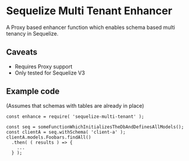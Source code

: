# Sequelize Multi Tenant Enhancer

A Proxy based enhancer function which enables schema based multi tenancy in Sequelize.

## Caveats

* Requires Proxy support
* Only tested for Sequelize V3

## Example code

(Assumes that schemas with tables are already in place)

```
const enhance = require( 'sequelize-multi-tenant' );

const seq = someFunctionWhichInitializesTheDbAndDefinesAllModels();
const clientA = seq.withSchema( 'client-a' );
clientA.models.Foobars.findAll()
  .then( ( results ) => {
    ...
  } );
```
